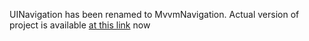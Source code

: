 UINavigation has been renamed to MvvmNavigation. Actual version of project is available [at this link](https://github.com/Egor92/MvvmNavigation) now
